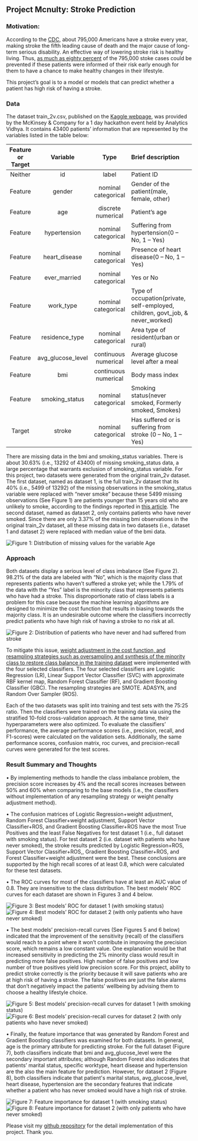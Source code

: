 
## Project Mcnulty: Stroke Prediction


### Motivation: 

According to the [CDC](https://www.cdc.gov/stroke/index.htm), about 795,000 Americans have a stroke every year, making stroke the fifth leading cause of death and the major cause of long-term serious disability. An effective way of lowering stroke risk is healthy living. Thus, [as much as eighty percent](https://www.cdc.gov/stroke/healthy_living.htm) of the 795,000 stoke cases could be prevented if these patients were informed of their risk early enough for them to have a chance to make healthy changes in their lifestyle. 

This project’s goal is to a model or models that can predict whether a patient has high risk of having a stroke.
 

### Data

The dataset train_2v.csv, published on the [Kaggle webpage]( https://www.kaggle.com/asaumya/healthcare-dataset-stroke-data), was provided by the McKinsey & Company for a 1 day hackathon event held by Analytics Vidhya. It contains 43400 patients’ information that are represented by the variables listed in the table below:

| Feature or Target | Variable | Type | Brief description |
| :---------------: | :--------:  | :--------:  | :--------------------------------------------------- |
| Neither | id | label | Patient ID |
| Feature | gender | nominal categorical | Gender of the patient(male, female, other) |
| Feature | age | discrete numerical | Patient’s age |
| Feature | hypertension | nominal categorical | Suffering from hypertension(0 – No, 1 – Yes) |
| Feature | heart_disease | nominal categorical | Presence of heart disease(0 – No, 1 – Yes) |
| Feature | ever_married | nominal categorical | Yes or No |
| Feature | work_type | nominal categorical | Type of occupation(private, self-employed, children, govt_job, & never_worked) |
| Feature | residence_type | nominal categorical | Area type of resident(urban or rural) |
| Feature | avg_glucose_level | continuous numerical | Average glucose level after a meal |
| Feature | bmi | continuous numerical | Body mass index |
| Feature | smoking_status | nominal categorical | Smoking status(never smoked, Formerly smoked, Smokes) |
| Target | stroke | nominal categorical | Has suffered or is suffering from stroke (0 – No, 1 – Yes) |

There are missing data in the bmi and smoking_status variables. There is about 30.63% (i.e., 13292 of 43400) of missing smoking_status data, a large percentage that warrants exclusion of smoking_status variable. For this project, two datasets were generated from the original train_2v dataset. The first dataset, named as dataset 1, is the full train_2v dataset that its 40% (i.e., 5499 of 13292) of the missing observations in the smoking_status variable were replaced with “never smoke” because these 5499 missing observations (See Figure 1) are patients younger than 15 years old who are unlikely to smoke, according to the findings reported in [this article](https://www.cnn.com/2018/08/22/health/cigarette-smoking-teens-parent-curve-intl/index.html). The second dataset, named as dataset 2, only contains patients who have never smoked. Since there are only 3.37% of the missing bmi observations in the original train_2v dataset, all these missing data in two datasets (i.e., dataset 1 and dataset 2) were replaced with median value of the bmi data.

![Figure 1: Distribution of missing values for the variable Age](https://github.com/wfl/healthcare_stroke_classification/blob/master/figures/histogram_age_missing_data.png)



### Approach

Both datasets display a serious level of class imbalance (See Figure 2). 98.21% of the data are labeled with “No”, which is the majority class that represents patients who haven’t suffered a stroke yet; while the 1.79% of the data with the “Yes” label is the minority class that represents patients who have had a stroke. This disproportionate ratio of class labels is a problem for this case because the machine learning algorithms are designed to minimize the cost function that results in biasing towards the majority class. It is an undesirable outcome where the classifiers incorrectly predict patients who have high risk of having a stroke to no risk at all. 

![Figure 2: Distribution of patients who have never and had suffered from stroke](https://github.com/wfl/healthcare_stroke_classification/blob/master/figures/histogram_stroke.png)

To mitigate this issue, [weight adjustment in the cost function, and resampling strategies such as oversampling and synthesis of the minority class to restore class balance in the training dataset](http://www.svds.com/learning-imbalanced-classes/) were implemented with the four selected classifiers. The four selected classifiers are Logistic Regression (LR), Linear Support Vector Classifier (SVC) with approximate RBF kernel map, Random Forest Classifier (RF), and Gradient Boosting Classifier (GBC). The resampling strategies are SMOTE. ADASYN, and Random Over Sampler (ROS). 

Each of the two datasets was split into training and test sets with the 75:25 ratio. Then the classifiers were trained on the training data via using the stratified 10-fold cross-validation approach. At the same time, their hyperparameters were also optimized. To evaluate the classifiers’ performance, the average performance scores (i.e., precision, recall, and F1-scores) were calculated on the validation sets. Additionally, the same performance scores, confusion matrix, roc curves, and precision-recall curves were generated for the test scores. 


### Result Summary and Thoughts

• By implementing methods to handle the class imbalance problem, the precision score increases by 4% and the recall scores increases between 50% and 60% when comparing to the base models (i.e., the classifiers without implementation of any resampling strategy or weight penalty adjustment method).

• The confusion matrices of Logistic Regression+weight adjustment, Random Forest Classifier+weight adjustment, Support Vector Classifier+ROS, and Gradient Boosting Classifier+ROS have the most True Positives and the least False Negatives for test dataset 1 (i.e., full dataset with smoking status). For test dataset 2 (i.e. dataset with patients who have never smoked), the stroke results predicted by Logistic Regression+ROS, Support Vector Classifier+ROS,, Gradient Boosting Classifier+ROS, and Forest Classifier+weight adjustment were the best. These conclusions are supported by the high recall scores of at least 0.8, which were calculated for these test datasets.

• The ROC curves for most of the classifiers have at least an AUC value of 0.8. They are insensitive to the class distribution. The best models’ ROC curves for each dataset are shown in Figures 3 and 4 below.  

![Figure 3: Best models’ ROC for dataset 1 (with smoking status)](https://github.com/wfl/healthcare_stroke_classification/blob/master/figures/ROC_bestmodels_dataset1_plot.png)  ![Figure 4: Best models’ ROC for dataset 2 (with only patients who have never smoked)](https://github.com/wfl/healthcare_stroke_classification/blob/master/figures/ROC_bestmodels_dataset2_plot.png)

• The best models’ precision-recall curves (See Figures 5 and 6 below) indicated that the improvement of the sensitivity (recall) of the classifiers would reach to a point where it won’t contribute in improving the precision score, which remains a low constant value. One explanation would be that increased sensitivity in predicting the 2% minority class would result in predicting more false positives. High number of false positives and low number of true positives yield low precision score. For this project, ability to predict stroke correctly is the priority because it will save patients who are at high risk of having a stroke. The false positives are just the false alarms that don’t negatively impact the patients’ wellbeing by advising them to choose a healthy lifestyle choice.

![Figure 5: Best models’ precision-recall curves for dataset 1 (with smoking status)](https://github.com/wfl/healthcare_stroke_classification/blob/master/figures/PrecRec_bestmodels_dataset1_plot.png)  ![Figure 6: Best models’ precision-recall curves for dataset 2 (with only patients who have never smoked)](https://github.com/wfl/healthcare_stroke_classification/blob/master/figures/PrecRec_bestmodels_dataset2_plot.png)

• Finally, the feature importance that was generated by Random Forest and Gradient Boosting classifiers was examined for both datasets. In general, age is the primary attribute for predicting stroke. For the full dataset (Figure 7), both classifiers indicate that bmi and avg_glucose_level were the secondary important attributes; although Random Forest also indicates that patients’ marital status, specific worktype, heart disease and hypertension are the also the main feature for prediction. However, for dataset 2 (Figure 8), both classifiers indicate that patient's marital status, avg_glucose_level, heart disease, hypertension are the secondary features that indicate whether a patient who has never smoked would have a high risk of stroke.

![Figure 7: Feature importance for dataset 1 (with smoking status)](https://github.com/wfl/healthcare_stroke_classification/blob/master/figures/feature_importance_dataset1_plot.png)  ![Figure 8: Feature importance for dataset 2 (with only patients who have never smoked)](https://github.com/wfl/healthcare_stroke_classification/blob/master/figures/feature_importance_dataset2_plot.png)
 

Please visit my [github repository]( https://github.com/wfl/healthcare_stroke_classification) for the detail implementation of this project.  Thank you.  





